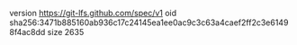 version https://git-lfs.github.com/spec/v1
oid sha256:3471b885160ab936c17c24145ea1ee0ac9c3c63a4caef2ff2c3e61498f4ac8dd
size 2635
